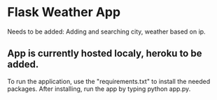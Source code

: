 # Flask Weather App
Needs to be added: Adding and searching city, weather based on ip.
## App is currently hosted localy, heroku to be added.
To run the application, use the "requirements.txt" to install the needed packages.
After installing, run the app by typing python app.py.
